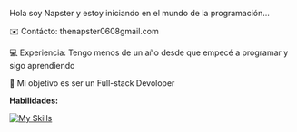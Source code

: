 Hola soy Napster y estoy iniciando en el mundo de la programación...

✉️  Contácto: thenapster0608gmail.com

💻  Experiencia: Tengo menos de un año desde que empecé a programar y sigo aprendiendo

🪪  Mi objetivo es ser un Full-stack Devoloper 

**Habilidades:**

[![My Skills](https://skillicons.dev/icons?i=python,flutter)](https://www.python.org,https://flutter.dev) 

